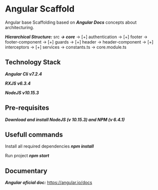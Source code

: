 # Angular Scaffold

Angular base Scaffolding based on ***Angular Docs*** concepts about architecturing.

***Hierarchical Structure:***
src
  ***-> core***
    ->  [+] authentication
    ->  [+] footer
      ->  footer-component
    ->  [+] guards
    ->  [+] header
      ->  header-component
    ->  [+] interceptors
    ->  [+] services
    ->  constants.ts
    ->  core.module.ts

## Technology Stack

***Angular Cli v7.2.4***

***RXJS v6.3.4***

***NodeJS v10.15.3***

## Pre-requisites

***Download and install NodeJS (v 10.15.3) and NPM (v 6.4.1)***

## Usefull commands

Install all required dependencies ***npm install***

Run project ***npm start***

## Documentary

***Angular oficial doc:*** https://angular.io/docs
